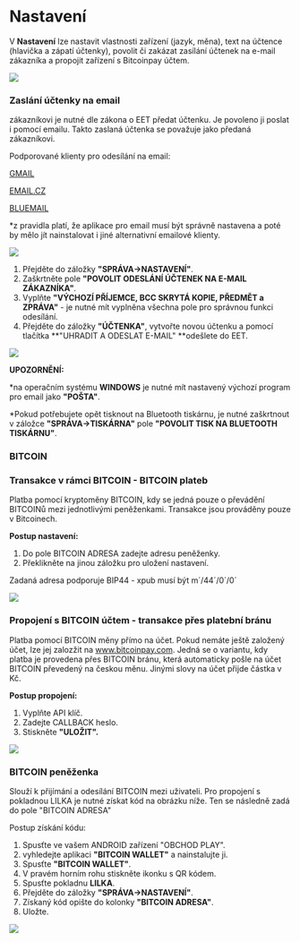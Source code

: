 # Nastavení

V **Nastavení** lze nastavit vlastnosti zařízení \(jazyk, měna\), text na účtence \(hlavička a zápatí účtenky\), povolit či zakázat zasílání účtenek na e-mail zákazníka a propojit zařízení s Bitcoinpay účtem.

![](img/settings_settings.png)

### 

### Zaslání účtenky na email

zákazníkovi je nutné dle zákona o EET předat účtenku. Je povoleno ji poslat i pomocí emailu. Takto zaslaná účtenka se považuje jako předaná zákazníkovi.

Podporované klienty pro odesílání na email:

[GMAIL](https://play.google.com/store/apps/details?id=com.google.android.gm)

[EMAIL.CZ](https://play.google.com/store/apps/details?id=cz.seznam.email)

[BLUEMAIL](https://play.google.com/store/apps/details?id=me.bluemail.mail&hl=cs)

\*z pravidla platí, že aplikace pro email musí být správně nastavena a poté by mělo jít nainstalovat i jiné alternativní emailové klienty.

![](/assets/SPRAVA-NASTAVENI-EMAIL.PNG)

1. Přejděte do záložky **"SPRÁVA-&gt;NASTAVENÍ"**.
2. Zaškrtněte pole **"POVOLIT ODESLÁNÍ ÚČTENEK NA E-MAIL ZÁKAZNÍKA"**.
3. Vyplňte **"VÝCHOZÍ PŘÍJEMCE, BCC SKRYTÁ KOPIE, PŘEDMĚT a ZPRÁVA"** - je nutné mít vyplněna všechna pole pro správnou funkci odesílání.
4. Přejděte do záložky **"ÚČTENKA"**,  vytvořte novou účtenku a pomocí tlačítka **"UHRADIT A ODESLAT E-MAIL" **odešlete do EET.

![](/assets/UCTENKA-PLATBA-EMAIL.PNG)

**UPOZORNĚNÍ:**

\*na operačním systému **WINDOWS** je nutné mít nastavený výchozí program pro email jako **"POŠTA"**.

\*Pokud potřebujete opět tisknout na Bluetooth tiskárnu, je nutné zaškrtnout v záložce **"SPRÁVA-&gt;TISKÁRNA"** pole **"POVOLIT TISK NA BLUETOOTH TISKÁRNU"**.



### BITCOIN

### Transakce v rámci BITCOIN - BITCOIN plateb

Platba pomocí kryptoměny BITCOIN, kdy se jedná pouze o převádění BITCOINů mezi jednotlivými peněženkami. Transakce jsou prováděny pouze v Bitcoinech.

**Postup nastavení:**

1. Do pole BITCOIN ADRESA zadejte adresu peněženky.
2. Překlikněte na jinou záložku pro uložení nastavení.

Zadaná adresa podporuje BIP44 - xpub musí být m´/44´/0´/0´

![](/assets/SPRAVA-NASTAVENI-BITCOIN2.png)

### Propojení s BITCOIN účtem - transakce přes platební bránu

Platba pomocí BITCOIN měny přímo na účet. Pokud nemáte ještě založený účet, lze jej zalozžit na www.bitcoinpay.com. Jedná se o variantu, kdy platba je provedena přes BITCOIN bránu, která automaticky pošle na účet BITCOIN převedený na českou měnu. Jinými slovy na účet přijde částka v Kč.

**Postup propojení:**

1. Vyplňte API klíč.
2. Zadejte CALLBACK heslo.
3. Stiskněte **"ULOŽIT".**

![](/assets/SPRAVA-NASTAVENI-BITCOIN.png)



### BITCOIN peněženka

Slouží k přijímání a odesílání BITCOIN mezi uživateli. Pro propojení s pokladnou LILKA je nutné získat kód na obrázku níže. Ten se následně zadá do pole "BITCOIN ADRESA"

Postup získání kódu:

1. Spusťte ve vašem ANDROID zařízení "OBCHOD PLAY".
2. vyhledejte aplikaci **"BITCOIN WALLET"** a nainstalujte ji.
3. Spusťte **"BITCOIN WALLET"**.
4. V pravém horním rohu stiskněte ikonku s QR kódem.
5. Spusťte pokladnu **LILKA**.
6. Přejděte do záložky **"SPRÁVA-&gt;NASTAVENÍ"**.
7. Získaný kód opište do kolonky **"BITCOIN ADRESA"**.
8. Uložte.



![](/assets/SPRAVA-NASTAVENI-BITCOIN3.png)







